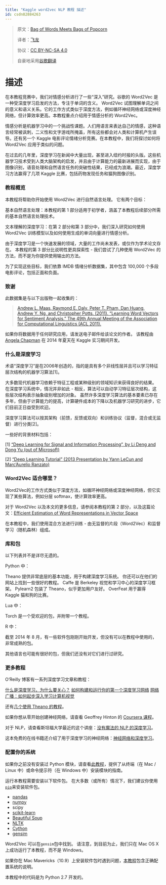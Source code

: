 ```yaml
---
title: "Kaggle word2vec NLP 教程 描述"
id: csdn82884263
---
```


> 原文：[Bag of Words Meets Bags of Popcorn](https://www.kaggle.com/c/word2vec-nlp-tutorial)
> 
> 译者：[飞龙](https://github.com/wizardforcel)
> 
> 协议：[CC BY-NC-SA 4.0](http://creativecommons.org/licenses/by-nc-sa/4.0/)
> 
> 自豪地采用[谷歌翻译](https://translate.google.cn/)

# 描述

在本教程竞赛中，我们对情感分析进行了一些“深入”研究。谷歌的 Word2Vec 是一种受深度学习启发的方法，专注于单词的含义。 Word2Vec 试图理解单词之间的意义和语义关系。它的工作方式类似于深度方法，例如循环神经网络或深度神经网络，但计算效率更高。本教程重点介绍用于情感分析的 Word2Vec。

情感分析是机器学习中的一个挑战性课题。人们用语言来表达自己的情感，这种语言经常被讽刺，二义性和文字游戏所掩盖，所有这些都会对人类和计算机产生误导。还有另一个 Kaggle 电影评论情绪分析竞赛。在本教程中，我们将探讨如何将 Word2Vec 应用于类似的问题。

在过去的几年里，深度学习在新闻中大量出现，甚至进入纽约时报的头版。这些机器学习技术受到人类大脑架构的启发，并且由于计算能力的最新进展而实现，由于图像识别，语音处理和自然语言任务的突破性结果，已经成为浪潮。最近，深度学习方法赢得了几项 Kaggle 比赛，包括药物发现任务和猫狗图像识别。

### 教程概览

本教程将帮助你开始使用 Word2Vec 进行自然语言处理。 它有两个目标：

基本自然语言处理：本教程的第 1 部分适用于初学者，涵盖了本教程后续部分所需的基本自然语言处理技术。

文本理解的深度学习：在第 2 部分和第 3 部分中，我们深入研究如何使用 Word2Vec 训练模型以及如何使用生成的单词向量进行情感分析。

由于深度学习是一个快速发展的领域，大量的工作尚未发表，或仅作为学术论文存在。 本教程的第 3 部分比说明性更具探索性 - 我们尝试了几种使用 Word2Vec 的方法，而不是为你提供使用输出的方法。

为了实现这些目标，我们依靠 IMDB 情绪分析数据集，其中包含 100,000 个多段电影评论，包括正面和负面。

### 致谢

此数据集是与以下出版物一起收集的：

> [Andrew L. Maas, Raymond E. Daly, Peter T. Pham, Dan Huang, Andrew Y. Ng, and Christopher Potts. (2011). “Learning Word Vectors for Sentiment Analysis.” The 49th Annual Meeting of the Association for Computational Linguistics (ACL 2011).](http://ai.stanford.edu/~ang/papers/acl11-WordVectorsSentimentAnalysis.pdf)

如果你将数据用于任何研究应用，请发送电子邮件给该论文的作者。 该教程由 [Angela Chapman](http://www.linkedin.com/pub/angela-chapman/5/330/b97) 在 2014 年夏天在 Kaggle 实习期间开发。

### 什么是深度学习

术语“深度学习”是在2006年创造的，指的是具有多个非线性层并且可以学习特征层次结构的机器学习算法[1]。

大多数现代机器学习依赖于特征工程或某种级别的领域知识来获得良好的结果。 在深度学习系统中，情况并非如此 - 相反，算法可以自动学习特征层次结构，这些层次结构表示抽象级别增加的对象。 虽然许多深度学习算法的基本要素已存在多年，但由于计算能力的提高，计算硬件成本的下降以及机器学习研究的进步，它们目前正日益受到欢迎。

深度学习算法可以按其架构（前馈，反馈或双向）和训练协议（监督，混合或无监督）进行分类[2]。

一些好的背景材料包括：

[1] [“Deep Learning for Signal and Information Processing”, by Li Deng and Dong Yu (out of Microsoft)](http://cs.tju.edu.cn/web/docs/2013-Deep%20Learning%20for%20Signal%20and%20Information%20Processing.pdf)

[2] [“Deep Learning Tutorial” (2013 Presentation by Yann LeCun and Marc’Aurelio Ranzato)](http://www.cs.nyu.edu/~yann/talks/lecun-ranzato-icml2013.pdf)

### Word2Vec 适合哪里？

Word2Vec的工作方式类似于深度方法，如循环神经网络或深度神经网络，但它实现了某些算法，例如分层 softmax，使计算效率更高。

对于 Word2Vec 以及本文的更多信息，请参阅本教程的第 2 部分，以及这篇论文：[Efficient Estimation of Word Representations in Vector Space](http://arxiv.org/pdf/1301.3781v3.pdf)

在本教程中，我们使用混合方法进行训练 - 由无监督的片段（Word2Vec）和监督学习（随机森林）组成。

### 库和包

以下列表并不是详尽无遗的。

Python 中：

Theano 提供非常底层的基本功能，用于构建深度学习系统。 你还可以在他们的网站上找到一些很好的教程。
Caffe 是 Berkeley 视觉和学习中心的深度学习框架。
Pylearn2 包装了 Theano，似乎更加用户友好。
OverFeat 用于赢得 Kaggle 猫和狗的比赛。

Lua 中：

Torch 是一个受欢迎的包，并附带一个教程。

R 中：

截至 2014 年 8 月，有一些软件包刚刚开始开发，但没有可以在教程中使用的，非常成熟的包。

其他语言也可能有很好的包，但我们还没有对它们进行过研究。

### 更多教程

O’Reilly 博客有一系列深度学习文章和教程：

[什么是深度学习，为什么要关心？](http://radar.oreilly.com/2014/07/what-is-deep-learning-and-why-should-you-care.html)
[如何构建和运行你的第一个深度学习网络](http://radar.oreilly.com/2014/07/how-to-build-and-run-your-first-deep-learning-network.html)
[网络广播：如何起步深入学习计算机视觉](http://www.oreilly.com/pub/e/3121)

还有[几个使用 Theano 的教程](http://deeplearning.net/tutorial/)。

如果你想从零开始创建神经网络，请查看 Geoffrey Hinton 的 [Coursera 课程](https://www.coursera.org/course/neuralnets)。

对于 NLP，请查看斯坦福大学最近的这个讲座：[没有魔法的 NLP 的深度学习](http://techtalks.tv/talks/deep-learning-for-nlp-without-magic-part-1/58414/)。

这本免费的在线书籍还介绍了用于深度学习的神经网络：[神经网络和深度学习](http://neuralnetworksanddeeplearning.com/)。

### 配置你的系统

如果你之前没有安装过 Python 模块，请查看[此教程](http://programminghistorian.org/lessons/installing-python-modules-pip)，提供了从终端（在 Mac / Linux 中）或命令提示符（在 Windows 中）安装模块的指南。

运行本教程需要安装以下软件包。 在大多数（或所有）情况下，我们建议你使用[`pip`](https://pypi.python.org/pypi/pip)来安装软件包。

*   [pandas](http://pandas.pydata.org/pandas-docs/stable/install.html)
*   [numpy](http://docs.scipy.org/doc/numpy/user/install.html)
*   scipy
*   [scikit-learn](http://scikit-learn.org/stable/install.html)
*   [Beautiful Soup](http://www.crummy.com/software/BeautifulSoup/bs4/doc/)
*   [NLTK](http://www.nltk.org/install.html)
*   [Cython](http://docs.cython.org/src/quickstart/install.html)
*   [gensim](http://radimrehurek.com/gensim/install.html)

Word2Vec 可以在`gensim`包中找到。 请注意，到目前为止，我们只在 Mac OS X 上成功运行了本教程，而不是 Windows。

如果你在 Mac Mavericks（10.9）上安装软件包时遇到问题，[本教程](http://hackercodex.com/guide/python-development-environment-on-mac-osx/)包含正确配置系统的说明。

本教程中的代码是为 Python 2.7 开发的。